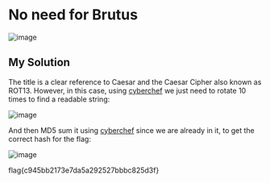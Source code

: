 # No need for Brutus

![image](https://github.com/user-attachments/assets/282ccb11-f7bd-4ea4-b882-f80bfad01710)

## My Solution

The title is a clear reference to Caesar and the Caesar Cipher also known as ROT13. However, in this case, using [cyberchef](https://gchq.github.io/CyberChef/#recipe=ROT13(true,true,false,10)&input=c3F1aXFoeWlpeWNmYnVkZWR1dXR2ZWhyaGtqa2k) we just need to rotate 10 times to find a readable string:  

![image](https://github.com/user-attachments/assets/6fe3f1fe-8665-4a9d-b211-e1cae59b59b8)

And then MD5 sum it using [cyberchef](https://gchq.github.io/CyberChef/#recipe=ROT13(true,true,false,10)MD5()&input=c3F1aXFoeWlpeWNmYnVkZWR1dXR2ZWhyaGtqa2k) since we are already in it, to get the correct hash for the flag:  

![image](https://github.com/user-attachments/assets/89e713f8-4748-42d5-bb32-3ed718b30ef8)

flag{c945bb2173e7da5a292527bbbc825d3f}
